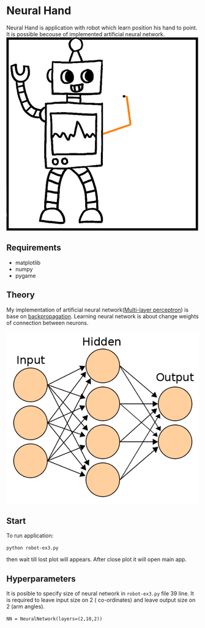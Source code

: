 # Neural Hand
Neural Hand is application with robot which learn position his hand to point. It is possible becouse of implemented artificial neural network. 
![](img/ex_robot.png)

## Requirements
* matplotlib
* numpy
* pygame

## Theory
My implementation of artificial neural network([Multi-layer perceptron](https://en.wikipedia.org/wiki/Feedforward_neural_network)) is base on [backpropagation](https://en.wikipedia.org/wiki/Backpropagation). Learning  neural network is about change weights of connection between neurons.

![ANN](img/ANN.png)

## Start
To run application:

```python robot-ex3.py```

then wait till lost plot will appears. After close plot it will open main app. 

## Hyperparameters

It is posible to specify size of neural network in `robot-ex3.py` file 39 line. It is required to leave input size on 2 (
co-ordinates) and  leave output size on 2 (arm angles).

```NN = NeuralNetwork(layers=(2,10,2)) ```

